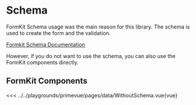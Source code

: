 # Schema

FormKit Schema usage was the main reason for this library. The schema is used to create the form and the validation.

[Formkit Schema Documentation](https://formkit.com/essentials/schema)

However, if you do not want to use the schema, you can also use the FormKit components directly.

## FormKit Components

<<< ../../playgrounds/primevue/pages/data/WithoutSchema.vue{vue}
